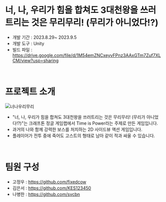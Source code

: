 # 너, 나, 우리가 힘을 합쳐도 3대천왕을 쓰러트리는 것은 무리무리! (무리가 아니었다!?)
- 개발 기간 : 2023.8.29~ 2023.9.5
- 개발 도구 : Unity
- 빌드 파일 : <https://drive.google.com/file/d/1M54emZNCxeyvFPnz3AAxGTm7Zuf7XLCM/view?usp=sharing>
<br>

# 프로젝트 소개 
![너나우리무리](https://github.com/KES123450/W03_TimeIsPower/assets/94689360/5d2b9a3c-968c-488d-8bbd-adfdad7fd5ad)

- "너, 나, 우리가 힘을 합쳐도 3대천왕을 쓰러트리는 것은 무리무리! (무리가 아니었다!?)"는 크래프톤 정글 게임랩에서 Time is Power라는 주제로 만든 게임입니다.
- 과거의 나와 함께 강력한 보스를 처치하는 2D 사이드뷰 액션 게임입니다.
- 플레이어가 전투 중에 죽어도 고스트의 형태로 남아 같이 적과 싸울 수 있습니다.
<br>

# 팀원 구성
- 고정우 : <https://github.com/fixedcow>
- 김은서 : <https://github.com/KES123450>
- 나병한 : <https://github.com/svcbn>
